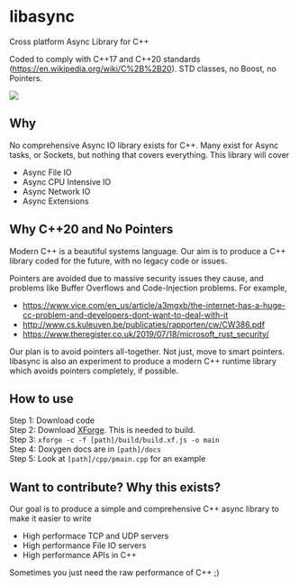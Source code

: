 # libasync
Cross platform Async Library for C++

Coded to comply with C++17 and C++20 standards (https://en.wikipedia.org/wiki/C%2B%2B20). STD classes, no Boost, no Pointers.

![](https://tekmonks.com/images/libasync.jpeg)

## Why
No comprehensive Async IO library exists for C++. Many exist for Async tasks, or Sockets, but nothing that covers everything. This library will cover

* Async File IO
* Async CPU Intensive IO
* Async Network IO
* Async Extensions

## Why C++20 and No Pointers
Modern C++ is a beautiful systems language. Our aim is to produce a C++ library coded for the future, with no legacy code or issues. 

Pointers are avoided due to massive security issues they cause, and problems like Buffer Overflows and Code-Injection problems. For example,
* https://www.vice.com/en_us/article/a3mgxb/the-internet-has-a-huge-cc-problem-and-developers-dont-want-to-deal-with-it
* http://www.cs.kuleuven.be/publicaties/rapporten/cw/CW386.pdf
* https://www.theregister.co.uk/2019/07/18/microsoft_rust_security/

Our plan is to avoid pointers all-together. Not just, move to smart pointers. libasync is also an experiment to produce a modern C++ runtime library which avoids pointers completely, if possible. 

## How to use
Step 1: Download code  
Step 2: Download [XForge](https://github.com/TekMonksGitHub/xforge). This is needed to build.  
Step 3: `xforge -c -f [path]/build/build.xf.js -o main`  
Step 4: Doxygen docs are in `[path]/docs`  
Step 5: Look at `[path]/cpp/pmain.cpp` for an example  
    
## Want to contribute? Why this exists?
Our goal is to produce a simple and comprehensive C++ async library to make it easier to write

* High performace TCP and UDP servers
* High performance File IO servers
* High performance APIs in C++ 

Sometimes you just need the raw performance of C++ ;)

